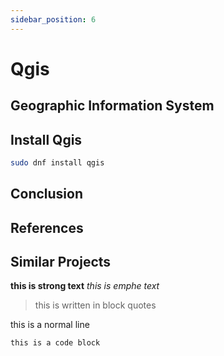 ```yaml
---
sidebar_position: 6
---
```


# Qgis 
## Geographic Information System

## Install Qgis
``` bash
sudo dnf install qgis
```

## Conclusion

## References

## Similar Projects

**this is strong text**
*this is emphe text*

> this is
> written in 
> block quotes

this is a normal line

    this is a code block